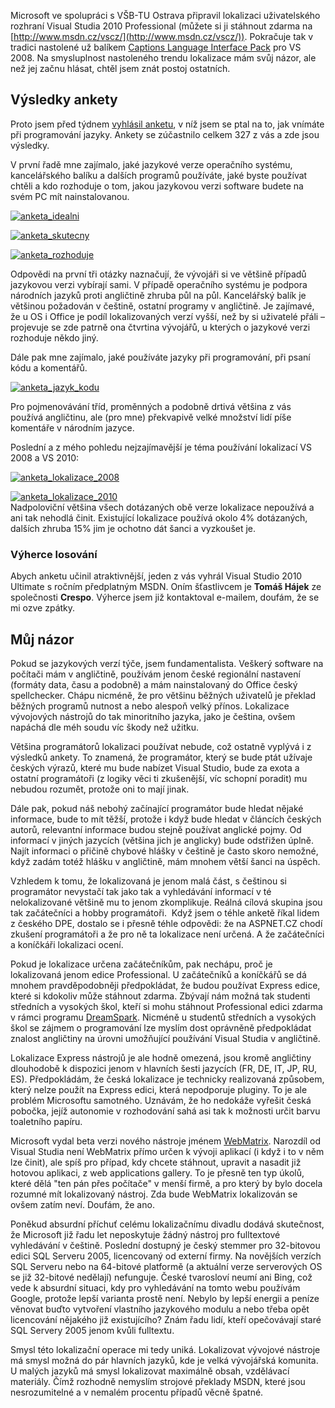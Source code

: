 <!-- dcterms:identifier = aspnetcz#293 -->
<!-- dcterms:title = Lokalizace vývojových nástrojů v podání Microsoftu -->
<!-- dcterms:abstract = Vyhodnocení ankety z minulého týdne, jakož i další postřehy k tématu lokalizace vývojových nástrojů. -->
<!-- np9:categoryId = 7 -->
<!-- x4w:category = Software -->
<!-- np9:authorId = 1 -->
<!-- np9:authorEmail = michal.valasek@altairis.cz -->
<!-- dcterms:creator = Michal Altair Valášek -->
<!-- dcterms:created = 2010-08-04T00:31:00.847+02:00 -->
<!-- dcterms:dateAccepted = 2010-08-04T00:31:03.58+02:00 -->
<!-- x4w:pictureWidth = 150 -->
<!-- x4w:pictureHeight = 150 -->
<!-- x4w:pictureUrl = /perex-pictures/logo-vlajka.png -->

Microsoft ve spolupráci s VŠB-TU Ostrava připravil lokalizaci uživatelského rozhraní Visual Studia 2010 Professional (můžete si ji stáhnout zdarma na [http://www.msdn.cz/vscz/](http://www.msdn.cz/vscz/)). Pokračuje tak v tradici nastolené už balíkem [Captions Language Interface Pack](http://blogs.msdn.com/b/vyvojari/archive/2008/11/04/captions-language-interface-pack-v-1-0-for-visual-studio-2008.aspx) pro VS 2008. Na smysluplnost nastoleného trendu lokalizace mám svůj názor, ale než jej začnu hlásat, chtěl jsem znát postoj ostatních.

## Výsledky ankety

Proto jsem před týdnem [vyhlásil anketu](http://www.aspnet.cz/articles/292-jake-jazykove-verze-pouzivate-soutez-o-visual-studio-2010), v níž jsem se ptal na to, jak vnímáte při programování jazyky. Ankety se zúčastnilo celkem 327 z vás a zde jsou výsledky.

V první řadě mne zajímalo, jaké jazykové verze operačního systému, kancelářského balíku a dalších programů používáte, jaké byste používat chtěli a kdo rozhoduje o tom, jakou jazykovou verzi software budete na svém PC mít nainstalovanou.

[![anketa_idealni](https://www.cdn.altairis.cz/Blog/2010/20100804-anketa_idealni_thumb.png "anketa_idealni")](https://www.cdn.altairis.cz/Blog/2010/20100804-anketa_idealni_2.png)

[![anketa_skutecny](https://www.cdn.altairis.cz/Blog/2010/20100804-anketa_skutecny_thumb.png "anketa_skutecny")](https://www.cdn.altairis.cz/Blog/2010/20100804-anketa_skutecny_2.png)

[![anketa_rozhoduje](https://www.cdn.altairis.cz/Blog/2010/20100804-anketa_rozhoduje_thumb.png "anketa_rozhoduje")](https://www.cdn.altairis.cz/Blog/2010/20100804-anketa_rozhoduje_2.png)

Odpovědi na první tři otázky naznačují, že vývojáři si ve většině případů jazykovou verzi vybírají sami. V případě operačního systému je podpora národních jazyků proti angličtině zhruba půl na půl. Kancelářský balík je většinou požadován v češtině, ostatní programy v angličtině. Je zajímavé, že u OS i Office je podíl lokalizovaných verzí vyšší, než by si uživatelé přáli – projevuje se zde patrně ona čtvrtina vývojářů, u kterých o jazykové verzi rozhoduje někdo jiný.

Dále pak mne zajímalo, jaké používáte jazyky při programování, při psaní kódu a komentářů.

[![anketa_jazyk_kodu](https://www.cdn.altairis.cz/Blog/2010/20100804-anketa_jazyk_kodu_thumb.png "anketa_jazyk_kodu")](https://www.cdn.altairis.cz/Blog/2010/20100804-anketa_jazyk_kodu_2.png)

Pro pojmenovávání tříd, proměnných a podobně drtivá většina z vás používá angličtinu, ale (pro mne) překvapivě velké množství lidí píše komentáře v národním jazyce.

Poslední a z mého pohledu nejzajímavější je téma používání lokalizací VS 2008 a VS 2010:

[![anketa_lokalizace_2008](https://www.cdn.altairis.cz/Blog/2010/20100804-anketa_lokalizace_2008_thumb.png "anketa_lokalizace_2008")](https://www.cdn.altairis.cz/Blog/2010/20100804-anketa_lokalizace_2008_2.png)   

 [![anketa_lokalizace_2010](https://www.cdn.altairis.cz/Blog/2010/20100804-anketa_lokalizace_2010_thumb.png "anketa_lokalizace_2010")](https://www.cdn.altairis.cz/Blog/2010/20100804-anketa_lokalizace_2010_2.png)     
Nadpoloviční většina všech dotázaných obě verze lokalizace nepoužívá a ani tak nehodlá činit. Existující lokalizace používá okolo 4% dotázaných, dalších zhruba 15% jim je ochotno dát šanci a vyzkoušet je.    

### Výherce losování

Abych anketu učinil atraktivnější, jeden z vás vyhrál Visual Studio 2010 Ultimate s ročním předplatným MSDN. Oním šťastlivcem je **Tomáš Hájek** ze společnosti **Crespo**. Výherce jsem již kontaktoval e-mailem, doufám, že se mi ozve zpátky.

## Můj názor

Pokud se jazykových verzí týče, jsem fundamentalista. Veškerý software na počítači mám v angličtině, používám jenom české regionální nastavení (formáty data, času a podobně) a mám nainstalovaný do Office český spellchecker. Chápu nicméně, že pro většinu běžných uživatelů je překlad běžných programů nutnost a nebo alespoň velký přínos. Lokalizace vývojových nástrojů do tak minoritního jazyka, jako je čeština, ovšem napáchá dle méh soudu víc škody než užitku.

Většina programátorů lokalizaci používat nebude, což ostatně vyplývá i z výsledků ankety. To znamená, že programátor, který se bude ptát užívaje českých výrazů, které mu bude nabízet Visual Studio, bude za exota a ostatní programátoři (z logiky věci ti zkušenější, víc schopní poradit) mu nebudou rozumět, protože oni to mají jinak.

Dále pak, pokud náš nebohý začínající programátor bude hledat nějaké informace, bude to mít těžší, protože i když bude hledat v článcích českých autorů, relevantní informace budou stejně používat anglické pojmy. Od informací v jiných jazycích (většina jich je anglicky) bude odstřižen úplně. Najít informaci o přičině chybové hlášky v češtině je často skoro nemožné, když zadám totéž hlášku v angličtině, mám mnohem větší šanci na úspěch.

Vzhledem k tomu, že lokalizovaná je jenom malá část, s češtinou si programátor nevystačí tak jako tak a vyhledávání informací v té nelokalizované většině mu to jenom zkomplikuje. Reálná cílová skupina jsou tak začátečníci a hobby programátoři.  Když jsem o téhle anketě říkal lidem z českého DPE, dostalo se i přesně téhle odpovědi: že na ASPNET.CZ chodí zkušení programátoři a že pro ně ta lokalizace není určená. A že začátečníci a koníčkáři lokalizaci ocení.

Pokud je lokalizace určena začátečníkům, pak nechápu, proč je lokalizovaná jenom edice Professional. U začátečníků a koníčkářů se dá mnohem pravděpodobněji předpokládat, že budou používat Express edice, které si kdokoliv může stáhnout zdarma. Zbývají nám možná tak studenti středních a vysokých škol, kteří si mohu stáhnout Professional edici zdarma v rámci programu [DreamSpark](http://www.dreamspark.cz/). Nicméně u studentů středních a vysokých škol se zájmem o programování lze myslím dost oprávněně předpokládat znalost angličtiny na úrovni umožňující používání Visual Studia v angličtině.

Lokalizace Express nástrojů je ale hodně omezená, jsou kromě angličtiny dlouhodobě k dispozici jenom v hlavních šesti jazycích (FR, DE, IT, JP, RU, ES). Předpokládám, že česká lokalizace je technicky realizovaná způsobem, který nelze použít na Express edici, která nepodporuje pluginy. To je ale problém Microsoftu samotného. Uznávám, že ho nedokáže vyřešit česká pobočka, jejíž autonomie v rozhodování sahá asi tak k možnosti určit barvu toaletního papíru.

Microsoft vydal beta verzi nového nástroje jménem [WebMatrix](http://www.microsoft.com/web/webmatrix/download). Narozdíl od Visual Studia není WebMatrix přímo určen k vývoji aplikací (i když i to v něm lze činit), ale spíš pro případ, kdy chcete stáhnout, upravit a nasadit již hotovou aplikaci, z web applications gallery. To je přesně ten typ úkolů, které dělá "ten pán přes počítače" v menší firmě, a pro který by bylo docela rozumné mít lokalizovaný nástroj. Zda bude WebMatrix lokalizován se ovšem zatím neví. Doufám, že ano.

Poněkud absurdní příchuť celému lokalizačnímu divadlu dodává skutečnost, že Microsoft již řadu let neposkytuje žádný nástroj pro fulltextové vyhledávání v češtině. Poslední dostupný je český stemmer pro 32-bitovou edici SQL Serveru 2005, licencovaný od externí firmy. Na novějších verzích SQL Serveru nebo na 64-bitové platformě (a aktuální verze serverových OS se již 32-bitové nedělají) nefunguje. České tvarosloví neumí ani Bing, což vede k absurdní situaci, kdy pro vyhledávání na tomto webu používám Google, protože lepší varianta prostě není. Nebylo by lepší energii a peníze věnovat buďto vytvoření vlastního jazykového modulu a nebo třeba opět licencování nějakého již existujícího? Znám řadu lidí, kteří opečovávají staré SQL Servery 2005 jenom kvůli fulltextu.

Smysl této lokalizační operace mi tedy uniká. Lokalizovat vývojové nástroje má smysl možná do pár hlavních jazyků, kde je velká vývojářská komunita. U malých jazyků má smysl lokalizovat maximálně obsah, vzdělávací materiály. Čímž rozhodně nemyslím strojové překlady MSDN, které jsou nesrozumitelné a v nemalém procentu případů věcně špatné.